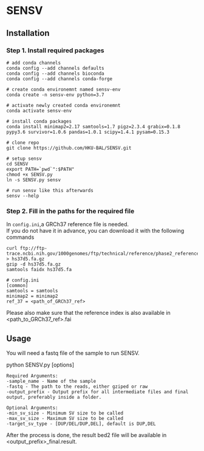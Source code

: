 # SENSV

## Installation

### Step 1. Install required packages
```
# add conda channels
conda config --add channels defaults
conda config --add channels bioconda
conda config --add channels conda-forge

# create conda environemnt named sensv-env
conda create -n sensv-env python=3.7

# activate newly created conda environemnt
conda activate sensv-env

# install conda packages
conda install minimap2=2.17 samtools=1.7 pigz=2.3.4 grabix=0.1.8 pypy3.6 survivor=1.0.6 pandas=1.0.1 scipy=1.4.1 pysam=0.15.3

# clone repo
git clone https://github.com/HKU-BAL/SENSV.git

# setup sensv
cd SENSV
export PATH=`pwd`":$PATH"
chmod +x SENSV.py
ln -s SENSV.py sensv

# run sensv like this afterwards
sensv --help
```

### Step 2. Fill in the paths for the required file

In `config.ini`,a GRCh37 reference file is needed. \
If you do not have it in advance, you can download it with the following commands
```
curl ftp://ftp-trace.ncbi.nih.gov/1000genomes/ftp/technical/reference/phase2_reference_assembly_sequence/hs37d5.fa.gz > hs37d5.fa.gz
gzip -d hs37d5.fa.gz
samtools faidx hs37d5.fa
```
```
# config.ini
[common]
samtools = samtools
minimap2 = minimap2
ref_37 = <path_of_GRCh37_ref>
```
Please also make sure that the reference index is also available in <path_to_GRCh37_ref>.fai

## Usage

You will need a fastq file of the sample to run SENSV.

python SENSV.py [options]

```
Required Arguments:
-sample_name - Name of the sample
-fastq - The path to the reads, either gziped or raw
-output_prefix - Output prefix for all intermediate files and final output, preferably inside a folder.

Optional Arguments:
-min_sv_size - Minimum SV size to be called
-max_sv_size - Maximum SV size to be called
-target_sv_type - [DUP/DEL/DUP,DEL], default is DUP,DEL
```

After the process is done, the result bed2 file will be available in <output_prefix>_final.result.
